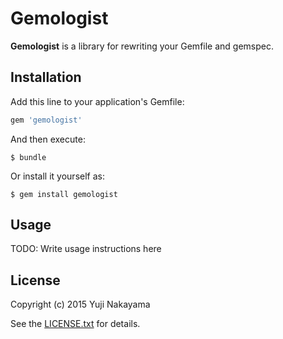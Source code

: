 # Gemologist

**Gemologist** is a library for rewriting your Gemfile and gemspec.

## Installation

Add this line to your application's Gemfile:

```ruby
gem 'gemologist'
```

And then execute:

    $ bundle

Or install it yourself as:

    $ gem install gemologist

## Usage

TODO: Write usage instructions here

## License

Copyright (c) 2015 Yuji Nakayama

See the [LICENSE.txt](LICENSE.txt) for details.
